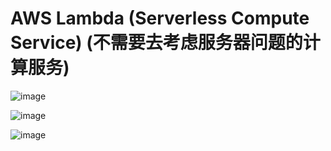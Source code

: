 # AWS Lambda (Serverless Compute Service) (不需要去考虑服务器问题的计算服务)

![image](https://user-images.githubusercontent.com/60442877/233757823-96c49048-37fc-42bf-a7c1-7f99f47183b7.png)

![image](https://user-images.githubusercontent.com/60442877/233757850-11c5c05e-1fc3-4c22-b44b-68789331d73f.png)

![image](https://user-images.githubusercontent.com/60442877/233813540-663c2707-c3df-4fbe-a2b4-838e669773c3.png)
